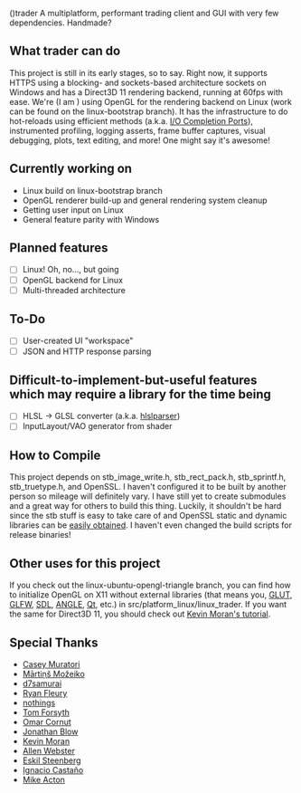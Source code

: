 ()trader
A multiplatform, performant trading client and GUI with very few dependencies. Handmade?

## What trader can do
This project is still in its early stages, so to say. Right now, it supports HTTPS using a blocking- and sockets-based architecture sockets on Windows and has a Direct3D 11 rendering backend, running at 60fps with ease. We're (I am ) using OpenGL for the rendering backend on Linux (work can be found on the linux-bootstrap branch). It has the infrastructure to do hot-reloads using efficient methods (a.k.a. [I/O Completion Ports](https://learn.microsoft.com/en-us/windows/win32/fileio/i-o-completion-ports)), instrumented profiling, logging asserts, frame buffer captures, visual debugging, plots, text editing, and more! One might say it's awesome!

## Currently working on 
- Linux build on linux-bootstrap branch
- OpenGL renderer build-up and general rendering system cleanup
- Getting user input on Linux
- General feature parity with Windows

## Planned features
- [ ] Linux! Oh, no..., but going
- [ ] OpenGL backend for Linux
- [ ] Multi-threaded architecture

## To-Do
- [ ] User-created UI "workspace"
- [ ] JSON and HTTP response parsing

## Difficult-to-implement-but-useful features which may require a library for the time being
- [ ] HLSL &rarr; GLSL converter (a.k.a. [hlslparser](https://github.com/Thekla/hlslparser))
- [ ] InputLayout/VAO generator from shader

## How to Compile
This project depends on stb\_image\_write.h, stb\_rect\_pack.h, stb\_sprintf.h, stb\_truetype.h, and OpenSSL. I haven't configured it to be built by another person so mileage will definitely vary. I have still yet to create submodules and a great way for others to build this thing. Luckily, it shouldn't be hard since the stb stuff is easy to take care of and OpenSSL static and dynamic libraries can be [easily obtained](https://wiki.openssl.org/index.php/Binaries). I haven't even changed the build scripts for release binaries!

## Other uses for this project
If you check out the linux-ubuntu-opengl-triangle branch, you can find how to initialize OpenGL on X11 without external libraries (that means you, [GLUT](https://freeglut.sourceforge.net/), [GLFW](https://github.com/glfw/glfw), [SDL](https://www.libsdl.org/), [ANGLE](https://github.com/google/angle), [Qt](https://doc.qt.io/qt-5/qtopengl-index.html),  etc.) in src/platform_linux/linux_trader. If you want the same for Direct3D 11, you should check out [Kevin Moran's tutorial](https://github.com/kevinmoran/BeginnerDirect3D11).

## Special Thanks
- [Casey Muratori](https://mollyrocket.com)
- [Mārtiņš Možeiko](https://github.com/mmozeiko)
- [d7samurai](https://github.com/d7samurai)
- [Ryan Fleury](https://www.rfleury.com/)
- [nothings](http://nothings.org/)
- [Tom Forsyth](https://tomforsyth1000.github.io/blog.wiki.html)
- [Omar Cornut](https://github.com/ocornut)
- [Jonathan Blow](http://number-none.com/blow/)
- [Kevin Moran](https://github.com/kevinmoran)
- [Allen Webster](https://mr4th.com/)
- [Eskil Steenberg](http://quelsolaar.com/about)
- [Ignacio Castaño](http://www.ludicon.com/castano/blog/)
- [Mike Acton](https://www.youtube.com/watch?v=4B00hV3wmMY)
